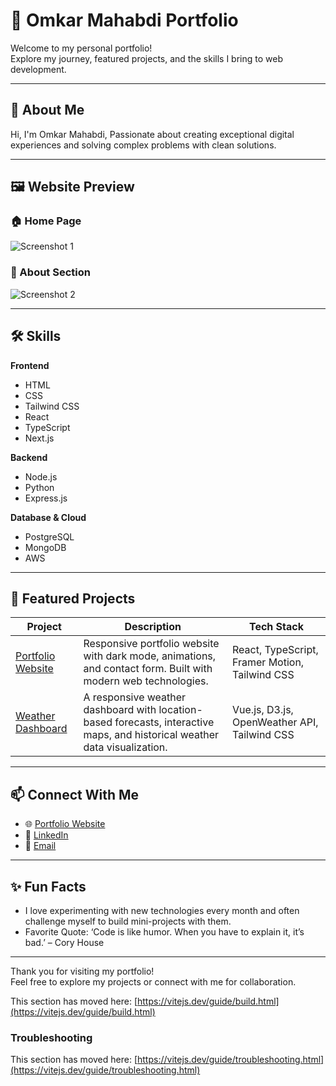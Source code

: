# 🚀 Omkar Mahabdi Portfolio

Welcome to my personal portfolio!  
Explore my journey, featured projects, and the skills I bring to web development.

---

## 👋 About Me

Hi, I'm Omkar Mahabdi, Passionate about creating exceptional digital experiences and solving complex problems with clean solutions.

---

## 🖼️ Website Preview

### 🏠 Home Page
![Screenshot 1](/Website-screenshot/Screenshot%202025-09-02%20154324.png)
### 👤 About Section
![Screenshot 2](/Website-screenshot/Screenshot%202025-09-02%20154348.png)

---

## 🛠️ Skills

**Frontend**
- HTML
- CSS
- Tailwind CSS
- React
- TypeScript
- Next.js

**Backend**
- Node.js
- Python
- Express.js

**Database & Cloud**
- PostgreSQL
- MongoDB
- AWS

---

## 🌟 Featured Projects

| Project                    | Description                        | Tech Stack    |
|----------------------------|------------------------------------|---------------|
| [Portfolio Website](https://omkar-mahabdi-portfolio.netlify.app/)         | Responsive portfolio website with dark mode, animations, and contact form. Built with modern web technologies.                  | React, TypeScript, Framer Motion, Tailwind CSS     |
| [Weather Dashboard](https://omkar-weatherapp.netlify.app/)         | A responsive weather dashboard with location-based forecasts, interactive maps, and historical weather data visualization.                  | Vue.js, D3.js, OpenWeather API, Tailwind CSS     |

---

## 📫 Connect With Me

- 🌐 [Portfolio Website](https://omkar-mahabdi-portfolio.netlify.app/)
- 💼 [LinkedIn](www.linkedin.com/in/omkar-mahabdi)
- 📧 [Email](omkarmahabdi007@gmail.com)

---

## ✨ Fun Facts

- I love experimenting with new technologies every month and often challenge myself to build mini-projects with them.
- Favorite Quote: ‘Code is like humor. When you have to explain it, it’s bad.’ – Cory House

---

Thank you for visiting my portfolio!  
Feel free to explore my projects or connect with me for collaboration.

This section has moved here: [https://vitejs.dev/guide/build.html](https://vitejs.dev/guide/build.html)

### Troubleshooting

This section has moved here: [https://vitejs.dev/guide/troubleshooting.html](https://vitejs.dev/guide/troubleshooting.html)
